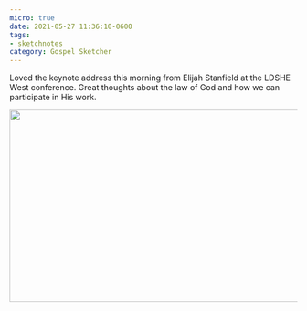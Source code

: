 ```yaml
---
micro: true
date: 2021-05-27 11:36:10-0600
tags:
- sketchnotes
category: Gospel Sketcher
---
```


Loved the keynote address this morning from Elijah Stanfield at the LDSHE West conference. Great thoughts about the law of God and how we can participate in His work.

<img src="https://www.gospelsketcher.org/uploads/2021/b7ad7ef240.jpg" width="600" height="337" alt="" />